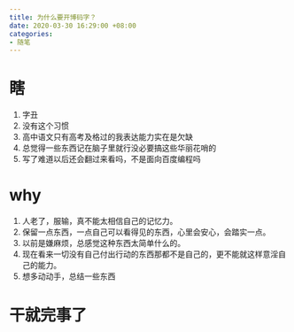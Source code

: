 ```yaml
---
title: 为什么要开博码字？
date: 2020-03-30 16:29:00 +08:00
categories:
- 随笔
---
```


# 瞎
1. 字丑
2. 没有这个习惯
3. 高中语文只有高考及格过的我表达能力实在是欠缺
4. 总觉得一些东西记在脑子里就行没必要搞这些华丽花哨的
5. 写了难道以后还会翻过来看吗，不是面向百度编程吗


# why
1. 人老了，服输，真不能太相信自己的记忆力。
2. 保留一点东西，一点自己可以看得见的东西，心里会安心，会踏实一点。
3. 以前是嫌麻烦，总感觉这种东西太简单什么的。
4. 现在看来一切没有自己付出行动的东西那都不是自己的，更不能就这样意淫自己的能力。
5. 想多动动手，总结一些东西


# **干就完事了**
   
